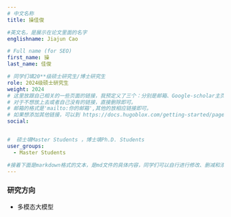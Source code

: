 ```yaml
---
# 中文名称
title: 操佳俊

#英文名，是展示在论文里面的名字
englishname: Jiajun Cao

# Full name (for SEO)
first_name: 操
last_name: 佳俊

# 同学们填20**级硕士研究生/博士研究生
role: 2024级硕士研究生
weight: 2024
# 这里放跟自己相关的一些页面的链接，我预定义了三个：分别是邮箱、Google-scholar主页和github主页
# 对于不想放上去或者自己没有的链接，直接删除即可。
# 邮箱的格式是'mailto:你的邮箱',其他的放相应链接即可。
# 如果想添加其他链接，可以到 https://docs.hugoblox.com/getting-started/page-builder/#icons 上去找图标，或者直接放在下面的详细介绍上
social:


#  硕士填Master Students ，博士填Ph.D. Students
user_groups:
  - Master Students

#接着下面是markdown格式的文本，是md文件的具体内容，同学们可以自行进行修改、删减和添加
---
```

<!-- 以下内容一定要遵循markdown语法 -->
<!-- ###代表的是以三级标题的形式展示后面的文本，* 代表以列表的形式展示后面的文本-->

<!-- 这里可以先放一段简要自我介绍或者是自己想要放上去的一些链接 ，不想放的话也可以删了-->

### 研究方向
* 多模态大模型



